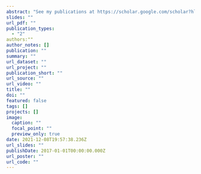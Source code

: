 ```yaml
---
abstract: "See my publications at https://scholar.google.com/scholar?hl=en&as_sdt=0%2C48&q=anne+polyakov&oq="
slides: ""
url_pdf: ""
publication_types:
  - "2"
authors:""
author_notes: []
publication: ""
summary: ""
url_dataset: ""
url_project: ""
publication_short: ""
url_source: ""
url_video: ""
title: ""
doi: ""
featured: false
tags: []
projects: []
image:
  caption: ""
  focal_point: ""
  preview_only: true
date: 2021-12-08T19:57:38.236Z
url_slides: ""
publishDate: 2017-01-01T00:00:00.000Z
url_poster: ""
url_code: ""
---
```

